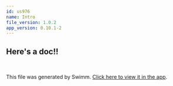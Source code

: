 ```yaml
---
id: us976
name: Intro
file_version: 1.0.2
app_version: 0.10.1-2
---
```


## Here's a doc!!

<br/>

This file was generated by Swimm. [Click here to view it in the app](https://app.swimm.io/repos/Z2l0aHViJTNBJTNBc3dpbW1fdGVzdF8yJTNBJTNBam9lYmluZ2hhbS13aw==/docs/us976).